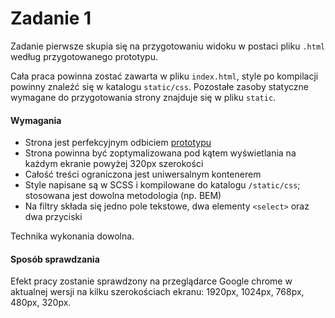 # Zadanie 1
Zadanie pierwsze skupia się na przygotowaniu widoku w postaci pliku `.html` według przygotowanego prototypu. 

Cała praca powinna zostać zawarta w pliku `index.html`, style po kompilacji powinny znaleźć się w katalogu `static/css`.  Pozostałe zasoby statyczne wymagane do przygotowania strony znajduje się w pliku `static`.


#### Wymagania
- Strona jest perfekcyjnym odbiciem [prototypu](https://xd.adobe.com/view/913ecde1-cd6e-499c-9f8c-3454130770ac-c46d/specs/)
- Strona powinna być zoptymalizowana pod kątem wyświetlania na każdym ekranie powyżej 320px szerokości
- Całość treści ograniczona jest uniwersalnym kontenerem
- Style napisane są w SCSS i kompilowane do katalogu `/static/css`; stosowana jest dowolna metodologia (np. BEM)
- Na filtry składa się jedno pole tekstowe, dwa elementy `<select>` oraz dwa przyciski

Technika wykonania dowolna. 

#### Sposób sprawdzania
Efekt pracy zostanie sprawdzony na przeglądarce Google chrome w aktualnej wersji na kilku szerokościach ekranu: 1920px, 1024px, 768px, 480px, 320px.